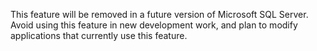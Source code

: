 This feature will be removed in a future version of Microsoft SQL Server. Avoid using this feature in new development work, and plan to modify applications that currently use this feature.
